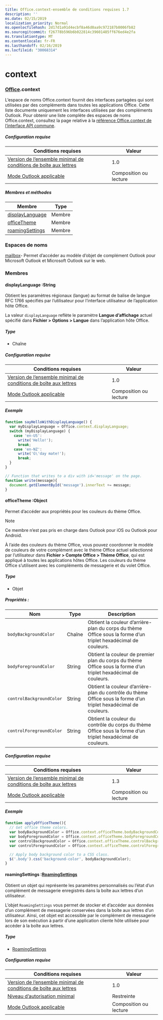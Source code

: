 ```yaml
---
title: Office.context-ensemble de conditions requises 1.7
description: ''
ms.date: 02/15/2019
localization_priority: Normal
ms.openlocfilehash: 2d17d1a91d4ecbf8a46d0aa9c972187b0006fb82
ms.sourcegitcommit: f26778b596b6b022814c39601485ff676ed4e2fa
ms.translationtype: MT
ms.contentlocale: fr-FR
ms.lasthandoff: 02/16/2019
ms.locfileid: "30068314"
---
```

# <a name="context"></a>context

### <a name="officeofficemdcontext"></a>[Office](Office.md).context

L’espace de noms Office.context fournit des interfaces partagées qui sont utilisées par des compléments dans toutes les applications Office. Cette liste documente uniquement les interfaces utilisées par des compléments Outlook. Pour obtenir une liste complète des espaces de noms Office.context, consultez la page relative à la [référence Office.context de l’interface API commune](/javascript/api/office/office.context).

##### <a name="requirements"></a>Configuration requise

|Conditions requises| Valeur|
|---|---|
|[Version de l’ensemble minimal de conditions de boîte aux lettres](/office/dev/add-ins/reference/requirement-sets/outlook-api-requirement-sets)| 1.0|
|[Mode Outlook applicable](https://docs.microsoft.com/outlook/add-ins/#extension-points)| Composition ou lecture|

##### <a name="members-and-methods"></a>Membres et méthodes

| Membre | Type |
|--------|------|
| [displayLanguage](#displaylanguage-string) | Membre |
| [officeTheme](#officetheme-object) | Membre |
| [roamingSettings](#roamingsettings-roamingsettingsjavascriptapioutlook17officeroamingsettings) | Membre |

### <a name="namespaces"></a>Espaces de noms

[mailbox](office.context.mailbox.md)- Permet d’accéder au modèle d’objet de complément Outlook pour Microsoft Outlook et Microsoft Outlook sur le web.

### <a name="members"></a>Membres

####  <a name="displaylanguage-string"></a>displayLanguage :String

Obtient les paramètres régionaux (langue) au format de balise de langue RFC 1766 spécifiés par l’utilisateur pour l’interface utilisateur de l’application hôte Office.

La valeur `displayLanguage` reflète le paramètre **Langue d’affichage** actuel spécifié dans **Fichier > Options > Langue** dans l’application hôte Office.

##### <a name="type"></a>Type

*   Chaîne

##### <a name="requirements"></a>Configuration requise

|Conditions requises| Valeur|
|---|---|
|[Version de l’ensemble minimal de conditions de boîte aux lettres](/office/dev/add-ins/reference/requirement-sets/outlook-api-requirement-sets)| 1.0|
|[Mode Outlook applicable](https://docs.microsoft.com/outlook/add-ins/#extension-points)| Composition ou lecture|

##### <a name="example"></a>Exemple

```javascript
function sayHelloWithDisplayLanguage() {
  var myDisplayLanguage = Office.context.displayLanguage;
  switch (myDisplayLanguage) {
    case 'en-US':
      write('Hello!');
      break;
    case 'en-NZ':
      write('G\'day mate!');
      break;
  }
}

// Function that writes to a div with id='message' on the page.
function write(message){
  document.getElementById('message').innerText += message;
}
```

####  <a name="officetheme-object"></a>officeTheme :Object

Permet d’accéder aux propriétés pour les couleurs du thème Office.

> [!NOTE]
> Ce membre n’est pas pris en charge dans Outlook pour iOS ou Outlook pour Android.

À l’aide des couleurs du thème Office, vous pouvez coordonner le modèle de couleurs de votre complément avec le thème Office actuel sélectionné par l’utilisateur dans **Fichier > Compte Office > Thème Office**, qui est appliqué à toutes les applications hôtes Office. Les couleurs du thème Office s’utilisent avec les compléments de messagerie et du volet Office.

##### <a name="type"></a>Type

*   Objet

##### <a name="properties"></a>Propriétés :

|Nom| Type| Description|
|---|---|---|
|`bodyBackgroundColor`| Chaîne|Obtient la couleur d’arrière-plan du corps du thème Office sous la forme d’un triplet hexadécimal de couleurs.|
|`bodyForegroundColor`| String|Obtient la couleur de premier plan du corps du thème Office sous la forme d’un triplet hexadécimal de couleurs.|
|`controlBackgroundColor`| String|Obtient la couleur d’arrière-plan du contrôle du thème Office sous la forme d’un triplet hexadécimal de couleurs.|
|`controlForegroundColor`| String|Obtient la couleur du contrôle du corps du thème Office sous la forme d’un triplet hexadécimal de couleurs.|

##### <a name="requirements"></a>Configuration requise

|Conditions requises| Valeur|
|---|---|
|[Version de l’ensemble minimal de conditions de boîte aux lettres](/office/dev/add-ins/reference/requirement-sets/outlook-api-requirement-sets)| 1.3|
|[Mode Outlook applicable](https://docs.microsoft.com/outlook/add-ins/#extension-points)| Composition ou lecture|

##### <a name="example"></a>Exemple

```javascript
function applyOfficeTheme(){
  // Get office theme colors.
  var bodyBackgroundColor = Office.context.officeTheme.bodyBackgroundColor;
  var bodyForegroundColor = Office.context.officeTheme.bodyForegroundColor;
  var controlBackgroundColor = Office.context.officeTheme.controlBackgroundColor
  var controlForegroundColor = Office.context.officeTheme.controlForegroundColor;

  // Apply body background color to a CSS class.
  $('.body').css('background-color', bodyBackgroundColor);
}
```

####  <a name="roamingsettings-roamingsettingsjavascriptapioutlook17officeroamingsettings"></a>roamingSettings :[RoamingSettings](/javascript/api/outlook_1_7/office.RoamingSettings)

Obtient un objet qui représente les paramètres personnalisés ou l’état d’un complément de messagerie enregistrés dans la boîte aux lettres d’un utilisateur.

L’objet `RoamingSettings` vous permet de stocker et d’accéder aux données d’un complément de messagerie conservées dans la boîte aux lettres d’un utilisateur. Ainsi, cet objet est accessible par le complément de messagerie lors de son exécution à partir d’une application cliente hôte utilisée pour accéder à la boîte aux lettres.

##### <a name="type"></a>Type

*   [RoamingSettings](/javascript/api/outlook_1_7/office.RoamingSettings)

##### <a name="requirements"></a>Configuration requise

|Conditions requises| Valeur|
|---|---|
|[Version de l’ensemble minimal de conditions de boîte aux lettres](/office/dev/add-ins/reference/requirement-sets/outlook-api-requirement-sets)| 1.0|
|[Niveau d’autorisation minimal](https://docs.microsoft.com/outlook/add-ins/understanding-outlook-add-in-permissions)| Restreinte|
|[Mode Outlook applicable](https://docs.microsoft.com/outlook/add-ins/#extension-points)| Composition ou lecture|

